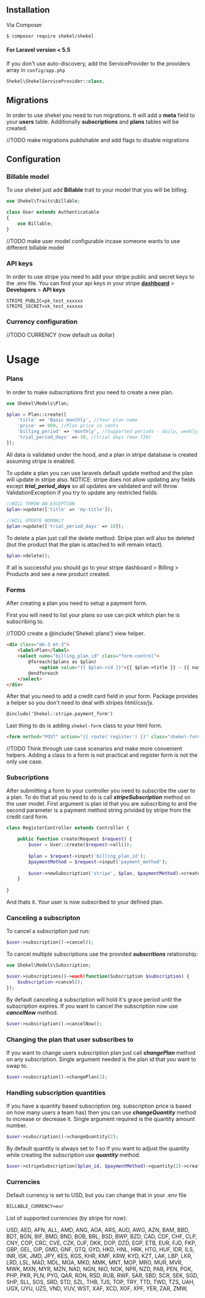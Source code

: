 ## Installation

Via Composer

```bash
$ composer require shekel/shekel
```

#### For Laravel version < 5.5

If you don't use auto-discovery, add the ServiceProvider to the providers array in `config/app.php`

```php
Shekel\ShekelServiceProvider::class,
```

## Migrations

In order to use shekel you need to run migrations. It will add a **meta** field to your **users**
table. Additionally **subscriptions** and **plans** tables will be created.

//TODO make migrations publishable and add flags to disable migrations


## Configuration

### Billable model

To use shekel just add **Billable** trait to your model that you will be billing.

```php
use Shekel\Traits\Billable;

class User extends Authenticatable
{
    use Billable;
}
```

//TODO make user model configurable incase someone wants to use different billable model

### API keys

In order to use stripe you need to add your stripe public and secret keys to the .env file.
You can find your api keys in your stripe **[dashboard](https://dashboard.stripe.com/)** > **Developers** > **API keys**

```
STRIPE_PUBLIC=pk_test_xxxxxx
STRIPE_SECRET=sk_test_xxxxxx
```

### Currency configuration

//TODO CURRENCY (now default us dollar)


# Usage

### Plans

In order to make subscriptions first you need to create a new plan.

```php
use Shekel\Models\Plan;

$plan = Plan::create([
    'title' => 'Basic monthly', //Your plan name
    'price' => 999, //Plan price in cents
    'billing_period' => 'monthly', //Supported periods - daily, weekly, monthly, yearly
    'trial_period_days' => 30, //trial days (max 730)
]);
```

All data is validated under the hood, and a plan in stripe database is created assuming stripe is enabled.

To update a plan you can use laravels default update method and the plan will update in stripe also.
NOTICE: stripe does not allow updating any fields except ***trial_period_days*** 
so all updates are validated and will throw ValidationException if you try to update any restricted fields.

```php
//WILL THROW AN EXCEPTION
$plan->update(['title' => 'my-title']);
    
//WILL UPDATE NORMALY
$plan->update(['trial_period_days' => 10]); 
```

To delete a plan just call the delete method.
Stripe plan will also be deleted (but the product that the plan is attached to will remain intact).
```php
$plan->delete();
```


If all is successful you should go to your stripe dashboard > Billing > Products and see a new product created.

### Forms

After creating a plan you need to setup a payment form.

First you will need to list your plans so use can pick whitch plan he is subscribing to.

//TODO create a @include('Shekel::plans') view helper.

```html
<div class="mb-3 mt-3">
    <label>Plan</label>
    <select name="billing_plan_id" class="form-control">
        @foreach($plans as $plan)
            <option value="{{ $plan->id }}">{{ $plan->title }} - {{ number_format($plan->price / 100, 2) }}</option>
        @endforeach
    </select>
</div>
```

After that you need to add a credit card field in your form. Package provides a helper so you don't need to deal with stripes html/css/js.

```html
@include('Shekel::stripe.payment_form')
```

Last thing to do is adding `shekel-form` class to your html form.

```html
<form method="POST" action="{{ route('register') }}" class="shekel-form">
```

//TODO Think through use case scenarios and make more convenient helpers. Adding a class to a form is not practical and register form is not the only use case.

### Subscriptions

After submitting a form to your controller you need to subscribe the user to a plan. To do that all you need to do is call ***stripeSubscription*** method on the user model.
First argument is plan id that you are subscribing to and the second parameter is a payment method string privided by stripe from the credit card form.

```php
class RegisterController extends Controller {

    public function create(Request $request) {
        $user = User::create($request->all());
        
        $plan = $request->input('billing_plan_id');
        $paymentMethod = $request->input('payment_method');
       
        $user->newSubscription('stripe', $plan, $paymentMethod)->create();
    }
    
}
```

And thats it. Your user is now subscribed to your defined plan.

### Canceling a subscripton

To cancel a subscription just run:

```php
$user->subscription()->cancel();
```

To cancel multiple subscriptions use the provided ***subscritions*** relationship:

```php 
use Shekel\Models\Subscription;

$user->subscriptions()->each(function(Subscription $subscription) {
    $subscription->cancel();
});
```

By default canceling a subscription will hold it's grace period until the subscription expires. 
If you want to cancel the subscription now use ***cancelNow*** method.

```php
$user->subscription()->cancelNow();
```

### Changing the plan that user subscribes to

If you want to change users subscription plan just call ***changePlan*** method on any subscription.
Single argument needed is the plan id that you want to swap to.
```php
$user->subscription()->changePlan(2);
```


### Handling subscription quantities

If you have a quantity based subscription (eg. subscription price is based on how many users a team has) then you can use ***changeQuantity*** method to increase or decrease it.
Single argument required is the quantity amount number.

```php
$user->subscription()->changeQuantity(2);
```

By default quantity is always set to 1 so if you want to adjust the quantity while creating the subscription use ***quantity*** method.

```php 
$user->stripeSubscription($plan_id, $paymentMethod)->quantity(2)->create();
```

### Currencies

Default currency is set to USD, but you can change that in your .env file

```html
BILLABLE_CURRENCY=eur
```

List of supported currencies (by stripe for now):

USD, AED, AFN, ALL, AMD, ANG, AOA, ARS, AUD, AWG, AZN, BAM, BBD, BDT, BGN, BIF, BMD, BND, BOB, BRL, BSD, BWP, BZD, CAD, CDF, CHF, CLP, CNY, COP, CRC, CVE, CZK, DJF, DKK, DOP, DZD, EGP, ETB, EUR, FJD, FKP, GBP, GEL, GIP, GMD, GNF, GTQ, GYD, HKD, HNL, HRK, HTG, HUF, IDR, ILS, INR, ISK, JMD, JPY, KES, KGS, KHR, KMF, KRW, KYD, KZT, LAK, LBP, LKR, LRD, LSL, MAD, MDL, MGA, MKD, MMK, MNT, MOP, MRO, MUR, MVR, MWK, MXN, MYR, MZN, NAD, NGN, NIO, NOK, NPR, NZD, PAB, PEN, PGK, PHP, PKR, PLN, PYG, QAR, RON, RSD, RUB, RWF, SAR, SBD, SCR, SEK, SGD, SHP, SLL, SOS, SRD, STD, SZL, THB, TJS, TOP, TRY, TTD, TWD, TZS, UAH, UGX, UYU, UZS, VND, VUV, WST, XAF, XCD, XOF, XPF, YER, ZAR, ZMW, 

